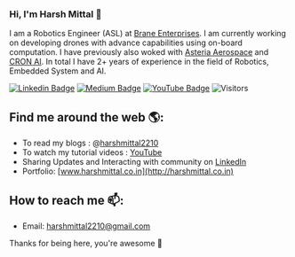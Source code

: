 ### Hi, I'm Harsh Mittal 👋

I am a Robotics Engineer (ASL) at [Brane Enterprises](https://nslhub.com/). I am currently working on developing drones with advance capabilities using on-board computation. I have previously also woked with [Asteria Aerospace](https://www.asteria.co.in) and [CRON AI](https://cronai.ai/). In total I have 2+ years of experience in the field of Robotics, Embedded System and AI.

[![Linkedin Badge](https://img.shields.io/badge/-Harsh--Mittal-blue?style=flat-square&logo=Linkedin&logoColor=white&link=https://www.linkedin.com/in/harshmittal2210/)](https://www.linkedin.com/in/harshmittal2210/)
[![Medium Badge](https://img.shields.io/badge/-@harshmittal2210-blue?style=flat-square&logo=Medium&logoColor=black&link=https://medium.com/@harshmittal2210)](https://medium.com/@harshmittal2210)
[![YouTube Badge](https://img.shields.io/badge/-Harsh--Mittal-blue?style=flat-square&logo=YouTube&logoColor=red&link=https://www.youtube.com/channel/UCy7od6BxAv0NeVZ09CDhuFw)](https://www.youtube.com/channel/UCy7od6BxAv0NeVZ09CDhuFw)
![Visitors](https://komarev.com/ghpvc/?username=harshmittal2210&color=blue&style=flat-square&label=Profile--Hits)



## Find me around the web 🌎:

- To read my blogs : @[harshmittal2210](http://www.harshmittal.co.in/tutorials)
- To watch my tutorial videos : [YouTube](https://www.youtube.com/channel/UCy7od6BxAv0NeVZ09CDhuFw)
- Sharing Updates and Interacting with community on [LinkedIn](https://www.linkedin.com/in/harshmittal2210)
- Portfolio: [www.harshmittal.co.in](http://harshmittal.co.in)

## How to reach me 📫:
- Email: harshmittal2210@gmail.com

Thanks for being here, you're awesome 🙌





<!--
**harshmittal2210/harshmittal2210** is a ✨ _special_ ✨ repository because its `README.md` (this file) appears on your GitHub profile.

Here are some ideas to get you started:

- 🔭 I’m currently working on ...
- 🌱 I’m currently learning ...
- 👯 I’m looking to collaborate on ...
- 🤔 I’m looking for help with ...
- 💬 Ask me about ...
- 📫 How to reach me: ...
- 😄 Pronouns: ...
- ⚡ Fun fact: ...
-->
